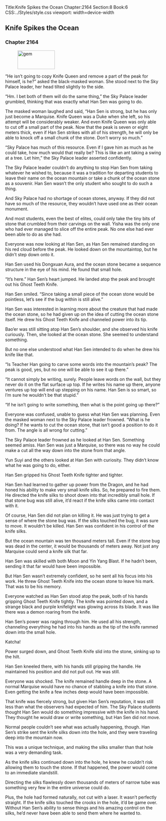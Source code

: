 Title:Knife Spikes the Ocean 
Chapter:2164 
Section:8 
Book:6 
CSS:../Styles/style.css 
viewport: width=device-width
  
## Knife Spikes the Ocean
### Chapter 2164 
<figure>
	<img src="../Images/gem.gif" alt="gem" id="gem" width="120" height="60" />
</figure>
  

  
  “He isn’t going to copy Knife Queen and remove a part of the peak for himself, is he?” asked the black-masked woman. She stood next to the Sky Palace leader, her head tilted slightly to the side.

“Hm. I bet both of them will do the same thing,” the Sky Palace leader grumbled, thinking that was exactly what Han Sen was going to do.

The masked woman laughed and said, “Han Sen is strong, but he has only just become a Marquise. Knife Queen was a Duke when she left, so his attempt will be considerably weaker. And even Knife Queen was only able to cut off a small part of the peak. Now that the peak is seven or eight meters thick, even if Han Sen strikes with all of his strength, he will only be able to knock off a small chunk of the stone. Don’t worry so much.”

“Sky Palace has much of this resource. Even if I gave him as much as he could take, how much would that really be? This is like an ant taking a swing at a tree. Let him,” the Sky Palace leader asserted confidently.

The Sky Palace leader couldn’t do anything to stop Han Sen from taking whatever he wished to, because it was a tradition for departing students to leave their name on the ocean mountain or take a chunk of the ocean stone as a souvenir. Han Sen wasn’t the only student who sought to do such a thing.

And Sky Palace had no shortage of ocean stones, anyway. If they did not have so much of the resource, they wouldn’t have used one as their ocean monument.

And most students, even the best of elites, could only take the tiny bits of stone that crumbled from their carvings on the wall. Yisha was the only one who had ever managed to slice off the entire peak. No one else had ever been able to do as she had.

Everyone was now looking at Han Sen, as Han Sen remained standing on his red cloud before the peak. He looked down on the mountaintop, but he didn’t step down onto it.

Han Sen used his Dongxuan Aura, and the ocean stone became a sequence structure in the eye of his mind. He found that small hole.

“It’s here.” Han Sen’s heart jumped. He landed atop the peak and brought out his Ghost Teeth Knife.

Han Sen smiled. “Since taking a small piece of the ocean stone would be pointless, let’s see if the bug within is still alive.”

Han Sen was interested in learning more about the creature that had made the ocean stone, so he had given up on the idea of cutting the ocean stone itself. He drew his Ghost Teeth Knife and channeled power into its tip.

Bao’er was still sitting atop Han Sen’s shoulder, and she observed his knife curiously. Then, she looked at the ocean stone. She seemed to understand something.

But no one else understood what Han Sen intended to do when he drew his knife like that.

“Is Teacher Han going to carve some words into the mountain’s peak? The peak is good, yes, but no one will be able to see it up there.”

“It cannot simply be writing, surely. People leave words on the wall, but they never do it on the flat surface up top. If he writes his name up there, anyone ventures up top will end up stepping on his name. Han Sen is so smart, so I’m sure he wouldn’t be that stupid.”

“If he isn’t going to write something, then what is the point going up there?”

Everyone was confused, unable to guess what Han Sen was planning. Even the masked woman next to the Sky Palace leader frowned. “What is he doing? If he wants to cut the ocean stone, that isn’t good a position to do it from. The angle is all wrong for cutting.”

The Sky Palace leader frowned as he looked at Han Sen. Something seemed amiss. Han Sen was just a Marquise, so there was no way he could make a cut all the way down into the stone from that angle.

Yun Suyi and the others looked at Han Sen with curiosity. They didn’t know what he was going to do, either.

Han Sen gripped his Ghost Teeth Knife tighter and tighter.

Han Sen had learned to gather up power from the Dragon, and he had honed his ability to make very small knife silks. So, he prepared to fire them. He directed the knife silks to shoot down into that incredibly small hole. If that stone bug was still alive, it’d react if the knife silks came into contact with it.

Of course, Han Sen did not plan on killing it. He was just trying to get a sense of where the stone bug was. If the silks touched the bug, it was sure to move. It wouldn’t be killed. Han Sen was confident in his control of the knife silks.

But the ocean mountain was ten thousand meters tall. Even if the stone bug was dead in the center, it would be thousands of meters away. Not just any Marquise could send a knife silk that far.

Han Sen was skilled with both Moon and Yin Yang Blast. If he hadn’t been, sending it that far would have been impossible.

But Han Sen wasn’t extremely confident, so he sent all his focus into his work. He threw Ghost Teeth Knife into the ocean stone to leave his mark. That was to be his memory.

Everyone watched as Han Sen stood atop the peak, both of his hands gripping Ghost Teeth Knife tightly. The knife was pointed down, and a strange black and purple knifelight was glowing across its blade. It was like there was a demon roaring from the knife.

Han Sen’s power was raging through him. He used all his strength, channeling everything he had into his hands as the tip of the knife rammed down into the small hole.

Katcha!

Power surged down, and Ghost Teeth Knife slid into the stone, sinking up to the hilt.

Han Sen kneeled there, with his hands still gripping the handle. He maintained his position and did not pull out. He was still.

Everyone was shocked. The knife remained handle deep in the stone. A normal Marquise would have no chance of stabbing a knife into that stone. Even getting the knife a few inches deep would have been impossible.

That knife was fiercely strong, but given Han Sen’s reputation, it was still less than what the observers had expected of him. The Sky Palace students thought Han Sen would do something impressive with the knife in his hand. They thought he would draw or write something, but Han Sen did not move.

Normal people couldn’t see what was actually happening, though. Han Sen’s strike sent the knife silks down into the hole, and they were traveling deep into the mountain now.

This was a unique technique, and making the silks smaller than that hole was a very demanding task.

As the knife silks continued down into the hole, he knew he couldn’t risk allowing them to touch the stone. If that happened, the power would come to an immediate standstill.

Directing the silks flawlessly down thousands of meters of narrow tube was something very few in the entire universe could do.

Plus, the hole had formed naturally, not cut with a laser. It wasn’t perfectly straight. If the knife silks touched the crooks in the hole, it’d be game over. Without Han Sen’s ability to sense things and his amazing control on the silks, he’d never have been able to send them where he wanted to.

